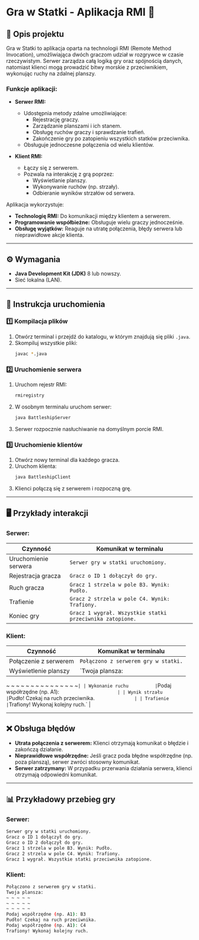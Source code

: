 # Gra w Statki - Aplikacja RMI 🚢

## 📜 Opis projektu
Gra w Statki to aplikacja oparta na technologii RMI (Remote Method Invocation), umożliwiająca dwóch graczom udział w rozgrywce w czasie rzeczywistym. 
Serwer zarządza całą logiką gry oraz spójnością danych, natomiast klienci mogą prowadzić bitwy morskie z przeciwnikiem, wykonując ruchy na zdalnej planszy.

### Funkcje aplikacji:
- **Serwer RMI:**
  - Udostępnia metody zdalne umożliwiające:
    - Rejestrację graczy.
    - Zarządzanie planszami i ich stanem.
    - Obsługę ruchów graczy i sprawdzanie trafień.
    - Zakończenie gry po zatopieniu wszystkich statków przeciwnika.
  - Obsługuje jednoczesne połączenia od wielu klientów.

- **Klient RMI:**
  - Łączy się z serwerem.
  - Pozwala na interakcję z grą poprzez:
    - Wyświetlanie planszy.
    - Wykonywanie ruchów (np. strzały).
    - Odbieranie wyników strzałów od serwera.

Aplikacja wykorzystuje:
- **Technologię RMI:** Do komunikacji między klientem a serwerem.
- **Programowanie współbieżne:** Obsługuje wielu graczy jednocześnie.
- **Obsługę wyjątków:** Reaguje na utratę połączenia, błędy serwera lub nieprawidłowe akcje klienta.

---

## ⚙️ Wymagania
- **Java Development Kit (JDK)** 8 lub nowszy.
- Sieć lokalna (LAN).

---

## 🚀 Instrukcja uruchomienia

### 1️⃣ Kompilacja plików
1. Otwórz terminal i przejdź do katalogu, w którym znajdują się pliki `.java`.
2. Skompiluj wszystkie pliki:
   ```bash
   javac *.java
   ```

### 2️⃣ Uruchomienie serwera
1. Uruchom rejestr RMI:
   ```bash
   rmiregistry
   ```
2. W osobnym terminalu uruchom serwer:
   ```bash
   java BattleshipServer
   ```
3. Serwer rozpocznie nasłuchiwanie na domyślnym porcie RMI.

### 3️⃣ Uruchomienie klientów
1. Otwórz nowy terminal dla każdego gracza.
2. Uruchom klienta:
   ```bash
   java BattleshipClient
   ```
3. Klienci połączą się z serwerem i rozpoczną grę.

---

## 🖥️ Przykłady interakcji

### Serwer:

| Czynność                 | Komunikat w terminalu                           |
|--------------------------|-----------------------------------------------|
| Uruchomienie serwera     | `Serwer gry w statki uruchomiony.`             |
| Rejestracja gracza       | `Gracz o ID 1 dołączył do gry.`               |
| Ruch gracza              | `Gracz 1 strzela w pole B3. Wynik: Pudło.`     |
| Trafienie                | `Gracz 2 strzela w pole C4. Wynik: Trafiony.` |
| Koniec gry               | `Gracz 1 wygrał. Wszystkie statki przeciwnika zatopione.` |

### Klient:

| Czynność                 | Komunikat w terminalu                                |
|--------------------------|----------------------------------------------------|
| Połączenie z serwerem    | `Połączono z serwerem gry w statki.`                |
| Wyświetlenie planszy     | `Twoja plansza: 
 ~ ~ ~ ~ ~
 ~ ~ ~ ~ ~
 ~ ~ ~ ~ ~` |
| Wykonanie ruchu          | `Podaj współrzędne (np. A1):`                       |
| Wynik strzału            | `Pudło! Czekaj na ruch przeciwnika.`                |
| Trafienie                | `Trafiony! Wykonaj kolejny ruch.`                   |

---

## ❌ Obsługa błędów
- **Utrata połączenia z serwerem:** Klienci otrzymają komunikat o błędzie i zakończą działanie.
- **Nieprawidłowe współrzędne:** Jeśli gracz poda błędne współrzędne (np. poza planszą), serwer zwróci stosowny komunikat.
- **Serwer zatrzymany:** W przypadku przerwania działania serwera, klienci otrzymają odpowiedni komunikat.

---

## 📊 Przykładowy przebieg gry

### Serwer:
```bash
Serwer gry w statki uruchomiony.
Gracz o ID 1 dołączył do gry.
Gracz o ID 2 dołączył do gry.
Gracz 1 strzela w pole B3. Wynik: Pudło.
Gracz 2 strzela w pole C4. Wynik: Trafiony.
Gracz 1 wygrał. Wszystkie statki przeciwnika zatopione.
```

### Klient:
```bash
Połączono z serwerem gry w statki.
Twoja plansza: 
~ ~ ~ ~ ~
~ ~ ~ ~ ~
~ ~ ~ ~ ~
Podaj współrzędne (np. A1): B3
Pudło! Czekaj na ruch przeciwnika.
Podaj współrzędne (np. A1): C4
Trafiony! Wykonaj kolejny ruch.

